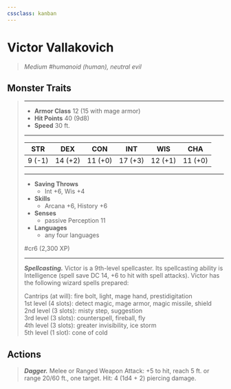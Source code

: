 ```yaml
---
cssclass: kanban
---
```


# Victor Vallakovich
>*Medium #humanoid (human), neutral evil*
## Monster Traits
>___
>- **Armor Class** 12 (15 with mage armor)
>- **Hit Points** 40 (9d8)
>- **Speed** 30 ft.
>___
>|STR|DEX|CON|INT|WIS|CHA|
>|:---:|:---:|:---:|:---:|:---:|:---:|
>|9 (-1)|14 (+2)|11 (+0)|17 (+3)|12 (+1)|11 (+0)|
>___
>- **Saving Throws**
>	 - Int +6, Wis +4
>- **Skills**
>	 - Arcana +6, History +6
>- **Senses**
>	 - passive Perception 11
>- **Languages**
>	 - any four languages
>
> #cr6 (2,300 XP)
>___
>***Spellcasting.*** Victor is a 9th-level spellcaster. Its spellcasting ability is Intelligence (spell save DC 14, +6 to hit with spell attacks). Victor has the following wizard spells prepared:  
>
>Cantrips (at will): fire bolt, light, mage hand, prestidigitation  
>1st level (4 slots): detect magic, mage armor, magic missile, shield  
>2nd level (3 slots): misty step, suggestion  
>3rd level (3 slots): counterspell, fireball, fly  
>4th level (3 slots): greater invisibility, ice storm  
>5th level (1 slot): cone of cold  
>
## Actions
>***Dagger.*** Melee  or Ranged Weapon Attack: +5 to hit, reach 5 ft. or range 20/60 ft., one target. Hit: 4 (1d4 + 2) piercing damage.